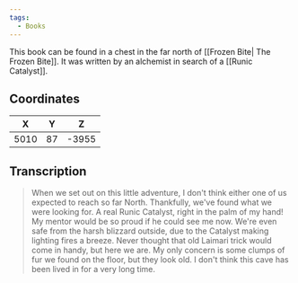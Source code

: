```yaml
---
tags:
  - Books
---
```


This book can be found in a chest in the far north of [[Frozen Bite| The Frozen Bite]]. It was written by an alchemist in search of a [[Runic Catalyst]].

## Coordinates
| **X** | **Y** | **Z** |
| :---: | :---: | :---: |
| 5010  |  87   | -3955 |

## Transcription
> When we set out on this little adventure, I don't think either one of us expected to reach so far North. Thankfully, we've found what we were looking for. A real Runic Catalyst, right in the palm of my hand! My mentor would be so proud if he could see me now. We're even safe from the harsh blizzard outside, due to the Catalyst making lighting fires a breeze. Never thought that old Laimari trick would come in handy, but here we are. My only concern is some clumps of fur we found on the floor, but they look old. I don't think this cave has been lived in for a very long time.

